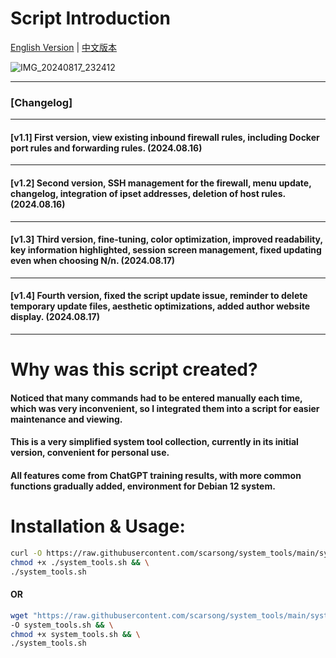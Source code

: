 # Script Introduction

[English Version](#) | [中文版本](#) <!-- 切换按钮 -->

<div id="english" style="display:block;">
  
![IMG_20240817_232412](https://github.com/user-attachments/assets/0aade54f-aa7a-4889-929f-180b1644897f)

---

### [Changelog]

---

#### [v1.1] First version, view existing inbound firewall rules, including Docker port rules and forwarding rules. (2024.08.16)

---

#### [v1.2] Second version, SSH management for the firewall, menu update, changelog, integration of ipset addresses, deletion of host rules. (2024.08.16)

---

#### [v1.3] Third version, fine-tuning, color optimization, improved readability, key information highlighted, session screen management, fixed updating even when choosing N/n. (2024.08.17)

---

#### [v1.4] Fourth version, fixed the script update issue, reminder to delete temporary update files, aesthetic optimizations, added author website display. (2024.08.17)

---

# Why was this script created?

#### Noticed that many commands had to be entered manually each time, which was very inconvenient, so I integrated them into a script for easier maintenance and viewing.
#### This is a very simplified system tool collection, currently in its initial version, convenient for personal use.
#### All features come from ChatGPT training results, with more common functions gradually added, environment for Debian 12 system.

# Installation & Usage:

```bash
curl -O https://raw.githubusercontent.com/scarsong/system_tools/main/system_tools.sh && \
chmod +x ./system_tools.sh && \
./system_tools.sh
```
#### OR
```bash
wget "https://raw.githubusercontent.com/scarsong/system_tools/main/system_tools.sh?$(date +%s)" \
-O system_tools.sh && \
chmod +x system_tools.sh && \
./system_tools.sh
```
</div>
<div id="chinese" style="display:none;">
